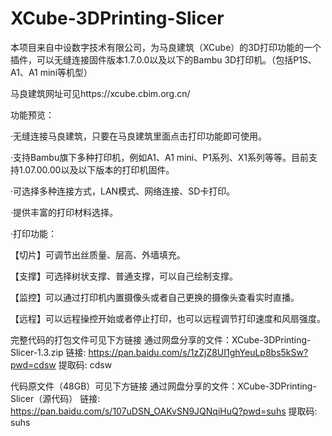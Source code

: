 # XCube-3DPrinting-Slicer
本项目来自中设数字技术有限公司，为马良建筑（XCube）的3D打印功能的一个插件，可以无缝连接固件版本1.7.0.0以及以下的Bambu 3D打印机。（包括P1S、A1、A1 mini等机型）

马良建筑网址可见https://xcube.cbim.org.cn/

功能预览：

·无缝连接马良建筑，只要在马良建筑里面点击打印功能即可使用。

·支持Bambu旗下多种打印机，例如A1、A1 mini、P1系列、X1系列等等。目前支持1.07.00.00以及以下版本的打印机固件。

·可选择多种连接方式，LAN模式、网络连接、SD卡打印。

·提供丰富的打印材料选择。

·打印功能：

【切片】可调节出丝质量、层高、外墙填充。

【支撑】可选择树状支撑、普通支撑，可以自己绘制支撑。

【监控】可以通过打印机内置摄像头或者自己更换的摄像头查看实时直播。

【远程】可以远程操控开始或者停止打印，也可以远程调节打印速度和风扇强度。

完整代码的打包文件可见下方链接
通过网盘分享的文件：XCube-3DPrinting-Slicer-1.3.zip
链接: https://pan.baidu.com/s/1zZjZ8UI1ghYeuLp8bs5kSw?pwd=cdsw 提取码: cdsw 

代码原文件（48GB）可见下方链接
通过网盘分享的文件：XCube-3DPrinting-Slicer（源代码）
链接: https://pan.baidu.com/s/107uDSN_OAKvSN9JQNqiHuQ?pwd=suhs 提取码: suhs 

